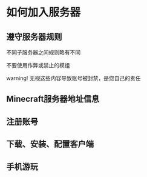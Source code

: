 # 如何加入服务器


## 遵守服务器规则

不同子服务器之间规则略有不同

不要使用作弊或禁止的模组

warning!
无视这些内容导致账号被封禁，是您自己的责任

## Minecraft服务器地址信息

## 注册账号

## 下载、安装、配置客户端

## 手机游玩